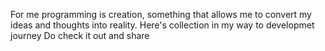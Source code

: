 For me programming is creation, something that allows me to convert my ideas and thoughts into reality.
Here's collection in my way to developmet journey
Do check it out and share

